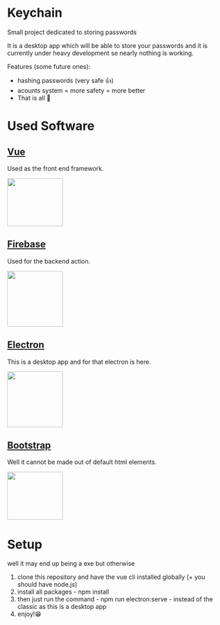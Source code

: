 # Keychain

Small project dedicated to storing passwords

It is a desktop app which will be able to store your passwords and it is currently under heavy development se nearly nothing is working.

Features (some future ones):

- hashing passwords (very safe 👍)
- acounts system = more safety = more better
- That is all 🫠

# Used Software

## [Vue](https://vuejs.org/ "Vue")

Used as the front end framework.

<img src="https://upload.wikimedia.org/wikipedia/commons/thumb/9/95/Vue.js_Logo_2.svg/2367px-Vue.js_Logo_2.svg.png" width="128px" height="110px">

## [Firebase](https://firebase.google.com/ "Firebase")

Used for the backend action.

<img src="https://upload.wikimedia.org/wikipedia/commons/thumb/c/cf/Firebase_icon.svg/2048px-Firebase_icon.svg.png" width="128px" height="128px">

## [Electron](https://www.electronjs.org "Electron")

This is a desktop app and for that electron is here.

<img src="https://upload.wikimedia.org/wikipedia/commons/thumb/9/91/Electron_Software_Framework_Logo.svg/2048px-Electron_Software_Framework_Logo.svg.png" width="128px" height="128px">

## [Bootstrap](https://getbootstrap.com/ "Bootstrap")

Well it cannot be made out of default html elements.

<img src="https://upload.wikimedia.org/wikipedia/commons/thumb/b/b2/Bootstrap_logo.svg/800px-Bootstrap_logo.svg.png" width="128px" height="110px">

# Setup

well it may end up being a exe but otherwise

1. clone this repository and have the vue cli installed globally (+ you should have node.js)
2. install all packages - npm install
3. then just run the command - npm run electron:serve - instead of the classic as this is a desktop app
4. enjoy!😁